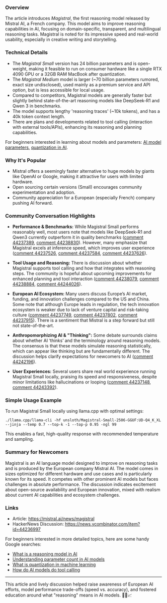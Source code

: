### Overview
The article introduces *Magistral*, the first reasoning model released by Mistral AI, a French company. This model aims to improve reasoning capabilities in AI, focusing on domain-specific, transparent, and multilingual reasoning tasks. Magistral is noted for its impressive speed and real-world usability, especially in creative writing and storytelling.

### Technical Details
- The *Magistral Small* version has 24 billion parameters and is open-weight, making it feasible to run on consumer hardware like a single RTX 4090 GPU or a 32GB RAM MacBook after quantization.
- The *Magistral Medium* model is larger (~70 billion parameters rumored, exact size undisclosed), used mainly as a premium service and API option, but is less accessible for local usage.
- Compared to competitors, Magistral models are generally faster but slightly behind state-of-the-art reasoning models like DeepSeek-R1 and Qwen 3 in benchmarks.
- The model supports lengthy 'reasoning traces' (~10k tokens), and has a 40k token context length.
- There are plans and developments related to tool calling (interaction with external tools/APIs), enhancing its reasoning and planning capabilities.

For beginners interested in learning about models and parameters: [AI model parameters](https://www.google.com/search?q=ai+model+parameters), [quantization in AI](https://www.google.com/search?q=model+quantization+ai).

### Why It's Popular
- Mistral offers a seemingly faster alternative to huge models by giants like OpenAI or Google, making it attractive for users with limited hardware.
- Open sourcing certain versions (Small) encourages community experimentation and adoption.
- Community appreciation for a European (especially French) company pushing AI forward.

### Community Conversation Highlights
- **Performance & Benchmarks:** While Magistral Small performs reasonably well, most users note that models like DeepSeek-R1 and Qwen3 currently outperform it in quality benchmarks ([comment 44237389](https://news.ycombinator.com/item?id=44237389), [comment 44238830](https://news.ycombinator.com/item?id=44238830)). However, many emphasize that Magistral excels at inference speed, which improves user experience ([comment 44237526](https://news.ycombinator.com/item?id=44237526), [comment 44237584](https://news.ycombinator.com/item?id=44237584), [comment 44237626](https://news.ycombinator.com/item?id=44237626)).

- **Tool Usage and Reasoning:** There is discussion about whether Magistral supports tool calling and how that integrates with reasoning steps. The community is hopeful about upcoming improvements for enhanced planning and tool interaction ([comment 44238079](https://news.ycombinator.com/item?id=44238079), [comment 44238884](https://news.ycombinator.com/item?id=44238884), [comment 44244026](https://news.ycombinator.com/item?id=44244026)).

- **European AI Ecosystem:** Many users discuss Europe’s AI market, funding, and innovation challenges compared to the US and China. Some note that although Europe leads in regulation, the tech innovation ecosystem is weaker due to lack of venture capital and risk-taking culture ([comment 44237749](https://news.ycombinator.com/item?id=44237749), [comment 44237802](https://news.ycombinator.com/item?id=44237802), [comment 44237915](https://news.ycombinator.com/item?id=44237915)). There is a sentiment that Mistral is a step forward but still not state-of-the-art.

- **Anthropomorphizing AI & "Thinking":** Some debate surrounds claims about whether AI ‘thinks’ and the terminology around reasoning models. The consensus is that these models simulate reasoning statistically, which can appear like thinking but are fundamentally different. The discussion helps clarify expectations for newcomers to AI ([comment 44242196](https://news.ycombinator.com/item?id=44242196)).

- **User Experiences:** Several users share real world experience running Magistral Small locally, praising its speed and responsiveness, despite minor limitations like hallucinations or looping ([comment 44237148](https://news.ycombinator.com/item?id=44237148), [comment 44243392](https://news.ycombinator.com/item?id=44243392)).

### Simple Usage Example
To run Magistral Small locally using llama.cpp with optimal settings:
```
./llama.cpp/llama-cli -hf unsloth/Magistral-Small-2506-GGUF:UD-Q4_K_XL --jinja --temp 0.7 --top-k -1 --top-p 0.95 -ngl 99
```
This enables a fast, high-quality response with recommended temperature and sampling.

### Summary for Newcomers
Magistral is an AI language model designed to improve on reasoning tasks and is produced by the European company Mistral AI. The model comes in sizes optimized for different hardware and use cases and is particularly known for its speed. It competes with other prominent AI models but faces challenges in absolute performance. The discussion indicates excitement about open-source availability and European innovation, mixed with realism about current AI capabilities and ecosystem challenges.

### Links
- Article: https://mistral.ai/news/magistral
- HackerNews Discussion: https://news.ycombinator.com/item?id=44236997

For beginners interested in more detailed topics, here are some handy Google searches:
- [What is a reasoning model in AI](https://www.google.com/search?q=reasoning+model+ai)
- [Understanding parameter count in AI models](https://www.google.com/search?q=ai+model+parameter+count)
- [What is quantization in machine learning](https://www.google.com/search?q=model+quantization+machine+learning)
- [How do AI models do tool calling](https://www.google.com/search?q=ai+model+tool+calling)

---

This article and lively discussion helped raise awareness of European AI efforts, model performance trade-offs (speed vs. accuracy), and fostered education around what "reasoning" means in AI models. 🚀🤖📈